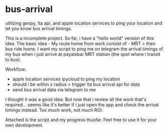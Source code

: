 # bus-arrival
 utilizing geopy, lta api, and apple location services to ping your location and let you know bus arrival timings.

This is a incomplete project. So far, i have a "hello world" version of this idea. The basic idea -
My route home from work consist of - MRT > then bus ride home. 
I want my script to ping me on telegram the arrival timings of my bus when i just arrive at payalebar MRT station (the spot where i transit to bus).

Workflow:
- apple location services ipycloud to ping my location
- should i be within x radius > trigger lta bus arrival api for data
- send bus arrival data via telegram to me

I thought it was a good idea. But now that i review all the work that's required... seems like it's better if i just open the app and check the arrival timings instead. Too much work, not much ROI. 

Attached is the script and my progress thusfar. Feel free to use it for your own development.
